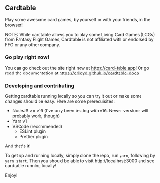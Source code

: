 ## Cardtable

Play some awesome card games, by yourself or with your friends, in the browser!

NOTE: While cardtable allows you to play some Living Card Games (LCGs) from Fantasy Flight Games, Cardtable is not affiliated with or endorsed by FFG or any other company.

### Go play right now!

You can go check out the site right now at https://card-table.app! Or go read the documentation at https://erlloyd.github.io/cardtable-docs

### Developing and contributing

Getting cardtable running locally so you can try it out or make some changes should be easy. Here are some prerequisites:

- NodeJS >= v16 (I've only been testing with v16. Newer versions will probably work, though)
- Yarn v1
- VSCode (recommended)
  - ESLint plugin
  - Prettier plugin

And that's it!

To get up and running locally, simply clone the repo, run `yarn`, following by `yarn start`. Then you should be able to visit http://localhost:3000 and see cardtable running locally!

Enjoy!
